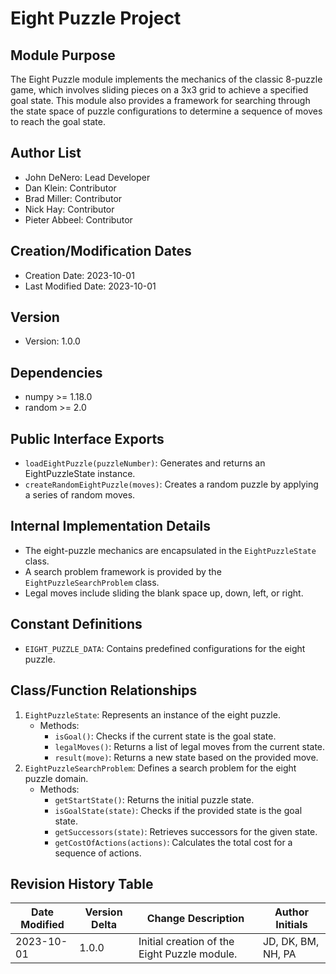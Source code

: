 # Eight Puzzle Project

## Module Purpose
The Eight Puzzle module implements the mechanics of the classic 8-puzzle game, which involves sliding pieces on a 3x3 grid to achieve a specified goal state. This module also provides a framework for searching through the state space of puzzle configurations to determine a sequence of moves to reach the goal state.

## Author List
- John DeNero: Lead Developer
- Dan Klein: Contributor
- Brad Miller: Contributor
- Nick Hay: Contributor
- Pieter Abbeel: Contributor

## Creation/Modification Dates
- Creation Date: 2023-10-01
- Last Modified Date: 2023-10-01

## Version
- Version: 1.0.0

## Dependencies
- numpy >= 1.18.0
- random >= 2.0

## Public Interface Exports
- `loadEightPuzzle(puzzleNumber)`: Generates and returns an EightPuzzleState instance.
- `createRandomEightPuzzle(moves)`: Creates a random puzzle by applying a series of random moves.

## Internal Implementation Details
- The eight-puzzle mechanics are encapsulated in the `EightPuzzleState` class.
- A search problem framework is provided by the `EightPuzzleSearchProblem` class.
- Legal moves include sliding the blank space up, down, left, or right.

## Constant Definitions
- `EIGHT_PUZZLE_DATA`: Contains predefined configurations for the eight puzzle.

## Class/Function Relationships
1. `EightPuzzleState`: Represents an instance of the eight puzzle.
   - Methods: 
     - `isGoal()`: Checks if the current state is the goal state.
     - `legalMoves()`: Returns a list of legal moves from the current state.
     - `result(move)`: Returns a new state based on the provided move.
2. `EightPuzzleSearchProblem`: Defines a search problem for the eight puzzle domain.
   - Methods:
     - `getStartState()`: Returns the initial puzzle state.
     - `isGoalState(state)`: Checks if the provided state is the goal state.
     - `getSuccessors(state)`: Retrieves successors for the given state.
     - `getCostOfActions(actions)`: Calculates the total cost for a sequence of actions.

## Revision History Table

| Date Modified | Version Delta | Change Description                            | Author Initials |
|---------------|---------------|----------------------------------------------|------------------|
| 2023-10-01    | 1.0.0        | Initial creation of the Eight Puzzle module. | JD, DK, BM, NH, PA |